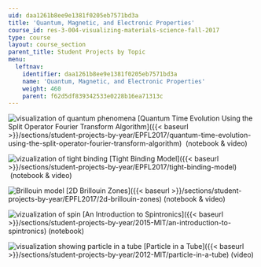 ```yaml
---
uid: daa1261b8ee9e1381f0205eb7571bd3a
title: 'Quantum, Magnetic, and Electronic Properties'
course_id: res-3-004-visualizing-materials-science-fall-2017
type: course
layout: course_section
parent_title: Student Projects by Topic
menu:
  leftnav:
    identifier: daa1261b8ee9e1381f0205eb7571bd3a
    name: 'Quantum, Magnetic, and Electronic Properties'
    weight: 460
    parent: f62d5df839342533e0228b16ea71313c
---
```


![visualization of quantum phenomena](https://open-learning-course-data-production.s3.amazonaws.com/res-3-004-visualizing-materials-science-fall-2017/98af2566dbce78d4ca9e3501b5080acf_MITRES_3_004F17_25_anon-th.jpg) [Quantum Time Evolution Using the Split Operator Fourier Transform Algorithm]({{< baseurl >}}/sections/student-projects-by-year/EPFL2017/quantum-time-evolution-using-the-split-operator-fourier-transform-algorithm)  (notebook & video)

![vizualization of tight binding](https://open-learning-course-data-production.s3.amazonaws.com/res-3-004-visualizing-materials-science-fall-2017/44e08c9b30e0c4ca0900613a20af5891_MITRES_3_004F17_26_anon-th.jpg) [Tight Binding Model]({{< baseurl >}}/sections/student-projects-by-year/EPFL2017/tight-binding-model)  (notebook & video)

![Brillouin model](https://open-learning-course-data-production.s3.amazonaws.com/res-3-004-visualizing-materials-science-fall-2017/0c28c6a4c4eeb211ab84af010392bf04_MITRES_3_004F17_29_ruza-th.jpg) [2D Brillouin Zones]({{< baseurl >}}/sections/student-projects-by-year/EPFL2017/2d-brillouin-zones)﻿ (notebook & video)

![vizualization of spin](https://open-learning-course-data-production.s3.amazonaws.com/res-3-004-visualizing-materials-science-fall-2017/7e22190c8cd9a1afce30f1898c6f9e89_MITRES_3_004F17_10_anon-th.jpg) [An Introduction to Spintronics]({{< baseurl >}}/sections/student-projects-by-year/2015-MIT/an-introduction-to-spintronics) (notebook)

![visualization showing particle in a tube](https://open-learning-course-data-production.s3.amazonaws.com/res-3-004-visualizing-materials-science-fall-2017/dd776d87897c594e253e3f7697e63bcc_MITRES_3_004F17_8_yamin-th.jpg) [Particle in a Tube]({{< baseurl >}}/sections/student-projects-by-year/2012-MIT/particle-in-a-tube) (video)